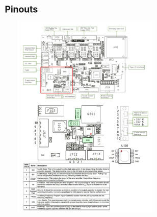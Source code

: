 # Pinouts

<figure><img src="../../../../../.gitbook/assets/Ender3_pro_s1.webp" alt=""><figcaption></figcaption></figure>
